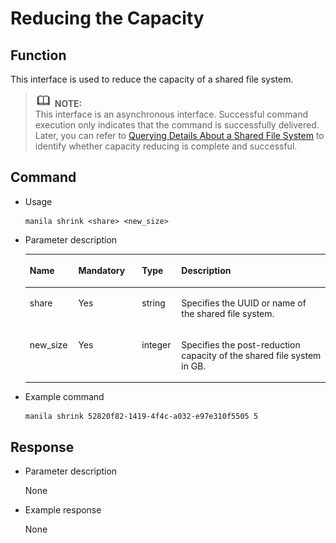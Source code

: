 # Reducing the Capacity<a name="EN-US_TOPIC_0090543966"></a>

## Function<a name="section48498427153619"></a>

This interface is used to reduce the capacity of a shared file system.

>![](public_sys-resources/icon-note.gif) **NOTE:**   
>This interface is an asynchronous interface. Successful command execution only indicates that the command is successfully delivered. Later, you can refer to  [Querying Details About a Shared File System](querying-details-about-a-shared-file-system.md)  to identify whether capacity reducing is complete and successful.  

## Command<a name="section56091105153619"></a>

-   Usage

    ```
    manila shrink <share> <new_size>
    ```

-   Parameter description

    <a name="table26732828153619"></a>
    <table><thead align="left"><tr id="row38219268153619"><th class="cellrowborder" valign="top" width="16.16161616161616%" id="mcps1.1.5.1.1"><p id="p8753016153619"><a name="p8753016153619"></a><a name="p8753016153619"></a>Name</p>
    </th>
    <th class="cellrowborder" valign="top" width="21.21212121212121%" id="mcps1.1.5.1.2"><p id="p37905659153619"><a name="p37905659153619"></a><a name="p37905659153619"></a>Mandatory</p>
    </th>
    <th class="cellrowborder" valign="top" width="13.13131313131313%" id="mcps1.1.5.1.3"><p id="p50459576153619"><a name="p50459576153619"></a><a name="p50459576153619"></a>Type</p>
    </th>
    <th class="cellrowborder" valign="top" width="49.494949494949495%" id="mcps1.1.5.1.4"><p id="p60693845153619"><a name="p60693845153619"></a><a name="p60693845153619"></a>Description</p>
    </th>
    </tr>
    </thead>
    <tbody><tr id="row17254394153619"><td class="cellrowborder" valign="top" width="16.16161616161616%" headers="mcps1.1.5.1.1 "><p id="p55428688153619"><a name="p55428688153619"></a><a name="p55428688153619"></a>share</p>
    </td>
    <td class="cellrowborder" valign="top" width="21.21212121212121%" headers="mcps1.1.5.1.2 "><p id="p60538750153619"><a name="p60538750153619"></a><a name="p60538750153619"></a>Yes</p>
    </td>
    <td class="cellrowborder" valign="top" width="13.13131313131313%" headers="mcps1.1.5.1.3 "><p id="p4691757153619"><a name="p4691757153619"></a><a name="p4691757153619"></a>string</p>
    </td>
    <td class="cellrowborder" valign="top" width="49.494949494949495%" headers="mcps1.1.5.1.4 "><p id="p44488069153619"><a name="p44488069153619"></a><a name="p44488069153619"></a>Specifies the UUID or name of the shared file system.</p>
    </td>
    </tr>
    <tr id="row64848303153619"><td class="cellrowborder" valign="top" width="16.16161616161616%" headers="mcps1.1.5.1.1 "><p id="p18221206153619"><a name="p18221206153619"></a><a name="p18221206153619"></a>new_size</p>
    </td>
    <td class="cellrowborder" valign="top" width="21.21212121212121%" headers="mcps1.1.5.1.2 "><p id="p66631610153619"><a name="p66631610153619"></a><a name="p66631610153619"></a>Yes</p>
    </td>
    <td class="cellrowborder" valign="top" width="13.13131313131313%" headers="mcps1.1.5.1.3 "><p id="p41171302142119"><a name="p41171302142119"></a><a name="p41171302142119"></a>integer</p>
    </td>
    <td class="cellrowborder" valign="top" width="49.494949494949495%" headers="mcps1.1.5.1.4 "><p id="p4444221514210"><a name="p4444221514210"></a><a name="p4444221514210"></a>Specifies the post-reduction capacity of the shared file system in GB.</p>
    </td>
    </tr>
    </tbody>
    </table>

-   Example command

    ```
    manila shrink 52820f82-1419-4f4c-a032-e97e310f5505 5
    ```


## Response<a name="section4739757153619"></a>

-   Parameter description

    None


-   Example response

    None


